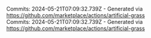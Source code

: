 Commits: 2024-05-21T07:09:32.739Z - Generated via https://github.com/marketplace/actions/artificial-grass
<br>
Commits: 2024-05-21T07:09:32.739Z - Generated via https://github.com/marketplace/actions/artificial-grass
<br>
